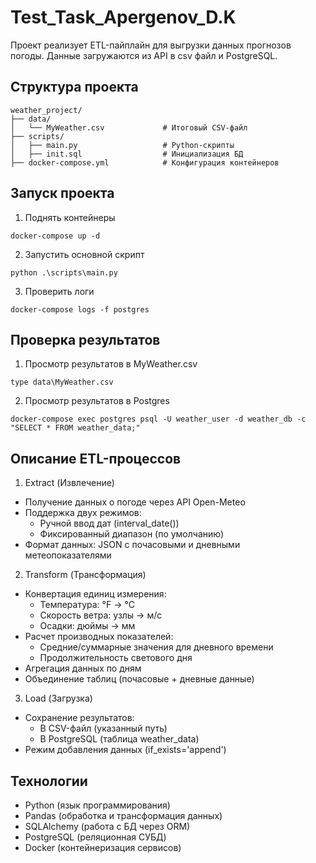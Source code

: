 # Test_Task_Apergenov_D.K

Проект реализует ETL-пайплайн для выгрузки данных прогнозов погоды.
Данные загружаются из API в csv файл и PostgreSQL.

## Структура проекта
```
weather_project/
├── data/                   
│   └── MyWeather.csv             # Итоговый CSV-файл
├── scripts/                 
│   ├── main.py                   # Python-скрипты
│   ├── init.sql                  # Инициализация БД
├── docker-compose.yml            # Конфигурация контейнеров
```
## Запуск проекта
1. Поднять контейнеры
```
docker-compose up -d
```
2. Запустить основной скрипт
```
python .\scripts\main.py
```
3. Проверить логи
```
docker-compose logs -f postgres
```
## Проверка результатов
1. Просмотр результатов в MyWeather.csv
```
type data\MyWeather.csv
```
2. Просмотр результатов в Postgres
```
docker-compose exec postgres psql -U weather_user -d weather_db -c "SELECT * FROM weather_data;"
```
## Описание ETL-процессов
1. Extract (Извлечение)
  - Получение данных о погоде через API Open-Meteo
  - Поддержка двух режимов:
    - Ручной ввод дат (interval_date())
    - Фиксированный диапазон (по умолчанию)
  - Формат данных: JSON с почасовыми и дневными метеопоказателями
2. Transform (Трансформация)
  - Конвертация единиц измерения:
    - Температура: °F → °C
    - Скорость ветра: узлы → м/с
    - Осадки: дюймы → мм
  - Расчет производных показателей:
    - Средние/суммарные значения для дневного времени
    - Продолжительность светового дня
  - Агрегация данных по дням
  - Объединение таблиц (почасовые + дневные данные)
3. Load (Загрузка)
  - Сохранение результатов:
    - В CSV-файл (указанный путь)
    - В PostgreSQL (таблица weather_data)
  - Режим добавления данных (if_exists='append')
## Технологии
- Python (язык программирования)
- Pandas (обработка и трансформация данных)
- SQLAlchemy (работа с БД через ORM)
- PostgreSQL (реляционная СУБД)
- Docker (контейнеризация сервисов)

